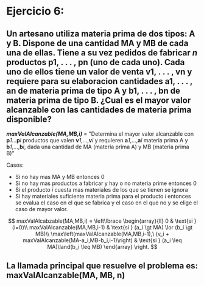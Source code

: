 # Ejercicio 6: 
##  Un artesano utiliza materia prima de dos tipos: A y B. Dispone de una cantidad MA y MB de cada una de ellas. Tiene a su vez pedidos de fabricar *n* productos p1, . . . , pn (uno de cada uno). Cada uno de ellos tiene un valor de venta v1, . . . , vn y requiere para su elaboracion cantidades a1, . . . , an de materia prima de tipo A y b1, . . . , bn de materia prima de tipo B. ¿Cual es el mayor valor alcanzable con las cantidades de materia prima disponible?



_**maxValAlcanzable(MA,MB,i)**_ = "Determina el mayor valor alcanzable con **p***1*...**p**_i_ productos que valen **v***1*,...,**v***i* y requieren **a***1*,...,**a***i* materia prima A y **b***1*,...,**b***i*, dada una cantidad de MA (materia prima A) y MB (materia prima B)"

Casos: 
* Si no hay mas MA y MB entonces 0
* Si no hay mas productos a fabricar y hay o no materia prime entonces 0
* Si el producto _i_ cuesta mas materiales de los que se tienen se ignora 
* Si hay materiales suficiente materia prima para el producto _i_ entonces se evalua el caso en el que se fabrica y el caso en el que no y se elige el caso de mayor valor. 

$$
maxValAlcabzable(MA,MB,i) =
\left\lbrace
\begin{array}{ll}
0 & \text{si } (i=0)\\
maxValAlcanzable(MA,MB,i-1) & \text{si } (a_i \gt MA) \lor (b_i \gt MB)\\
\max\left(maxValAlcanzable(MA,MB,i-1),\ (v_i + maxValAlcanzable(MA-a_i,MB-b_i,i-1)\right) & \text{si } (a_i \leq MA)\land(b_i \leq MB) 
\end{array}
\right.
$$

## La llamada principal que resuelve el problema es: maxValAlcanzable(MA, MB, n)